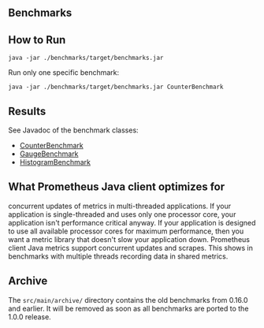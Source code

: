 Benchmarks
----------

## How to Run

```
java -jar ./benchmarks/target/benchmarks.jar
```

Run only one specific benchmark:

```
java -jar ./benchmarks/target/benchmarks.jar CounterBenchmark
```

## Results

See Javadoc of the benchmark classes:

* [CounterBenchmark](https://github.com/prometheus/client_java/blob/main/benchmarks/src/main/java/io/prometheus/metrics/benchmarks/CounterBenchmark.java)
* [GaugeBenchmark](https://github.com/prometheus/client_java/blob/main/benchmarks/src/main/java/io/prometheus/metrics/benchmarks/GaugeBenchmark.java)
* [HistogramBenchmark](https://github.com/prometheus/client_java/blob/main/benchmarks/src/main/java/io/prometheus/metrics/benchmarks/HistogramBenchmark.java)

## What Prometheus Java client optimizes for

concurrent updates of metrics in multi-threaded applications.
If your application is single-threaded and uses only one processor core, your application isn't performance critical anyway.
If your application is designed to use all available processor cores for maximum performance, then you want a metric library that doesn't slow your application down.
Prometheus client Java metrics support concurrent updates and scrapes. This shows in benchmarks with multiple threads recording data in shared metrics.

## Archive

The `src/main/archive/` directory contains the old benchmarks from 0.16.0 and earlier. It will be removed as soon as all benchmarks are ported to the 1.0.0 release.
